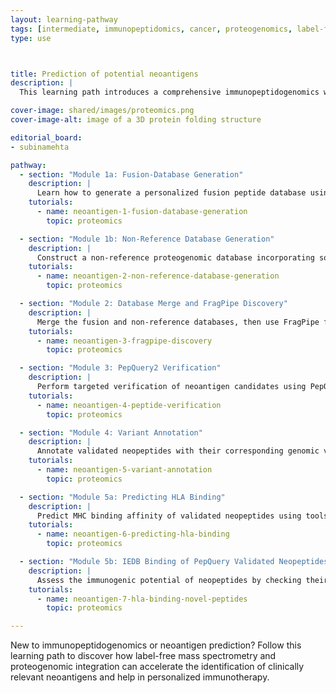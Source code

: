 ```yaml
---
layout: learning-pathway
tags: [intermediate, immunopeptidomics, cancer, proteogenomics, label-free]
type: use



title: Prediction of potential neoantigens
description: |
  This learning path introduces a comprehensive immunopeptidogenomics workflow for neoantigen discovery using label-free mass spectrometry data. The modules guide you through fusion and variant database generation, peptide identification with FragPipe, peptide validation using PepQuery2, and immunogenicity assessment through HLA binding predictions and IEDB screening.

cover-image: shared/images/proteomics.png
cover-image-alt: image of a 3D protein folding structure

editorial_board:
- subinamehta

pathway:
  - section: "Module 1a: Fusion-Database Generation"
    description: |
      Learn how to generate a personalized fusion peptide database using RNA-seq data. This step sets the foundation for identifying tumor-specific fusion peptides in downstream analyses.
    tutorials:
      - name: neoantigen-1-fusion-database-generation
        topic: proteomics

  - section: "Module 1b: Non-Reference Database Generation"
    description: |
      Construct a non-reference proteogenomic database incorporating somatic mutations, indels, and other genomic alterations from VCF data.
    tutorials:
      - name: neoantigen-2-non-reference-database-generation
        topic: proteomics

  - section: "Module 2: Database Merge and FragPipe Discovery"
    description: |
      Merge the fusion and non-reference databases, then use FragPipe for mass spectrometry-based discovery of putative neopeptides.
    tutorials:
      - name: neoantigen-3-fragpipe-discovery
        topic: proteomics

  - section: "Module 3: PepQuery2 Verification"
    description: |
      Perform targeted verification of neoantigen candidates using PepQuery2 for peptide-spectrum match validation.
    tutorials:
      - name: neoantigen-4-peptide-verification
        topic: proteomics

  - section: "Module 4: Variant Annotation"
    description: |
      Annotate validated neopeptides with their corresponding genomic variants and protein context.
    tutorials:
      - name: neoantigen-5-variant-annotation
        topic: proteomics

  - section: "Module 5a: Predicting HLA Binding"
    description: |
      Predict MHC binding affinity of validated neopeptides using tools such as NetMHCpan or similar.
    tutorials:
      - name: neoantigen-6-predicting-hla-binding
        topic: proteomics

  - section: "Module 5b: IEDB Binding of PepQuery Validated Neopeptides"
    description: |
      Assess the immunogenic potential of neopeptides by checking their binding predictions against immune epitope databases such as IEDB.
    tutorials:
      - name: neoantigen-7-hla-binding-novel-peptides
        topic: proteomics

---
```


New to immunopeptidogenomics or neoantigen prediction? Follow this learning path to discover how label-free mass spectrometry and proteogenomic integration can accelerate the identification of clinically relevant neoantigens and help in personalized immunotherapy.
